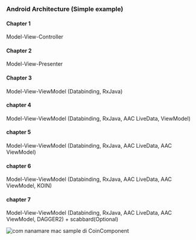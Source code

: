 ### Android Architecture (Simple example)

#### Chapter 1
Model-View-Controller

#### Chapter 2
Model-View-Presenter

#### Chapter 3
Model-View-ViewModel (Databinding, RxJava)

#### chapter 4
Model-View-ViewModel (Databinding, RxJava, AAC LiveData, ViewModel)

#### chapter 5
Model-View-ViewModel (Databinding, RxJava, AAC LiveData, AAC ViewModel)

#### chapter 6
Model-View-ViewModel (Databinding, RxJava, AAC LiveData, AAC ViewModel, KOIN)

#### chapter 7
Model-View-ViewModel (Databinding, RxJava, AAC LiveData, AAC ViewModel, DAGGER2) + scabbard(Optional)

![com nanamare mac sample di CoinComponent](https://user-images.githubusercontent.com/17498974/71589202-5f606480-2b67-11ea-97fa-ab77f8dde9d2.png)
